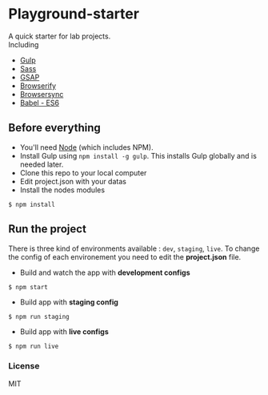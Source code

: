 # Playground-starter

A quick starter for lab projects.   
Including 
* [Gulp](http://gulpjs.com/)
* [Sass](http://sass-lang.com/)
* [GSAP](http://greensock.com/gsap) 
* [Browserify](http://browserify.org/)
* [Browsersync](https://www.browsersync.io/)
* [Babel - ES6](https://babeljs.io/) 

## Before everything
- You'll need [Node](https://nodejs.org/) (which includes NPM).
- Install Gulp using `npm install -g gulp`. This installs Gulp globally and is needed later.
- Clone this repo to your local computer
- Edit project.json with your datas
- Install the nodes modules
```shell
$ npm install
```
## Run the project

There is three kind of environments available : `dev`,  `staging`, `live`. To change the config of each environement you need to edit the __project.json__ file. 

- Build and watch the app with __development configs__
```shell
$ npm start
```
* Build app with __staging config__
```shell
$ npm run staging
```
* Build app with __live configs__
```shell
$ npm run live
```

### License

MIT

